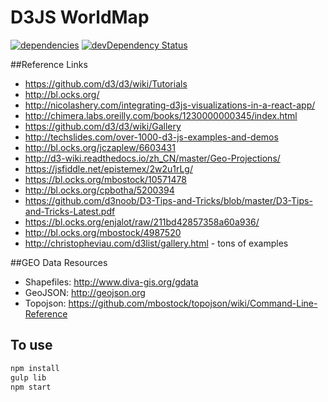 # D3JS WorldMap

[![dependencies](https://david-dm.org/phattranky/D3JS_WorldMap.svg)](https://david-dm.org/phattranky/D3JS_WorldMap)
[![devDependency Status](https://david-dm.org/phattranky/D3JS_WorldMap.svg)](https://david-dm.org/phattranky/D3JS_WorldMap#info=devDependencies)

##Reference Links

* https://github.com/d3/d3/wiki/Tutorials
* http://bl.ocks.org/
* http://nicolashery.com/integrating-d3js-visualizations-in-a-react-app/
* http://chimera.labs.oreilly.com/books/1230000000345/index.html
* https://github.com/d3/d3/wiki/Gallery
* http://techslides.com/over-1000-d3-js-examples-and-demos
* http://bl.ocks.org/jczaplew/6603431
* http://d3-wiki.readthedocs.io/zh_CN/master/Geo-Projections/
* https://jsfiddle.net/epistemex/2w2u1rLg/
* https://bl.ocks.org/mbostock/10571478
* http://bl.ocks.org/cpbotha/5200394
* https://github.com/d3noob/D3-Tips-and-Tricks/blob/master/D3-Tips-and-Tricks-Latest.pdf
* https://bl.ocks.org/enjalot/raw/211bd42857358a60a936/
* http://bl.ocks.org/mbostock/4987520
* http://christopheviau.com/d3list/gallery.html - tons of examples

##GEO Data Resources
* Shapefiles: http://www.diva-gis.org/gdata
* GeoJSON: http://geojson.org
* Topojson: https://github.com/mbostock/topojson/wiki/Command-Line-Reference

## To use

```sh
npm install
gulp lib
npm start
```